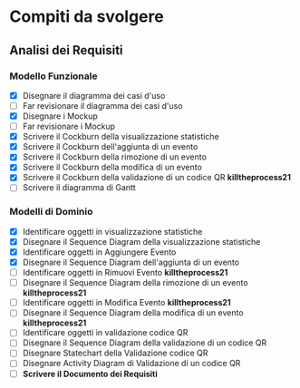 # Compiti da svolgere

## Analisi dei Requisiti

### Modello Funzionale
- [x] Disegnare il diagramma dei casi d'uso
- [ ] Far revisionare il diagramma dei casi d'uso
- [x] Disegnare i Mockup
- [ ] Far revisionare i Mockup
- [x] Scrivere il Cockburn della visualizzazione statistiche
- [x] Scrivere il Cockburn dell'aggiunta di un evento
- [x] Scrivere il Cockburn della rimozione di un evento
- [x] Scrivere il Cockburn della modifica di un evento
- [x] Scrivere il Cockburn della validazione di un codice QR **killtheprocess21**
- [ ] Scrivere il diagramma di Gantt

### Modelli di Dominio
- [x] Identificare oggetti in visualizzazione statistiche
- [x] Disegnare il Sequence Diagram della visualizzazione statistiche
- [x] Identificare oggetti in Aggiungere Evento
- [x] Disegnare il Sequence Diagram dell'aggiunta di un evento
- [ ] Identificare oggetti in Rimuovi Evento **killtheprocess21**
- [ ] Disegnare il Sequence Diagram della rimozione di un evento **killtheprocess21**
- [ ] Identificare oggetti in Modifica Evento **killtheprocess21**
- [ ] Disegnare il Sequence Diagram della modifica di un evento **killtheprocess21**
- [ ] Identificare oggetti in validazione codice QR
- [ ] Disegnare il Sequence Diagram della validazione di un codice QR
- [ ] Disegnare Statechart della Validazione codice QR
- [ ] Disegnare Activity Diagram di Validazione di un codice QR
- [ ] **Scrivere il Documento dei Requisiti**
